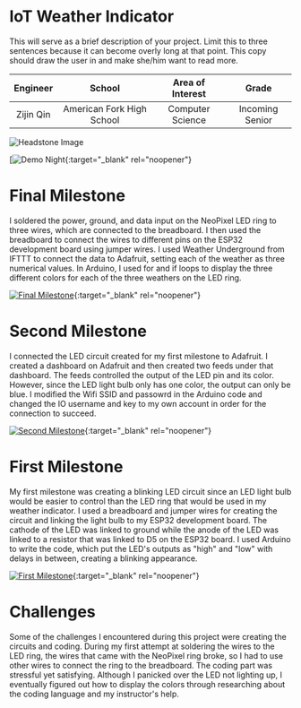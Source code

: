 ﻿# IoT Weather Indicator
This will serve as a brief description of your project. Limit this to three sentences because it can become overly long at that point. This copy should draw the user in and make she/him want to read more.

| **Engineer** | **School** | **Area of Interest** | **Grade** |
|:--:|:--:|:--:|:--:|
| Zijin Qin | American Fork High School | Computer Science | Incoming Senior

![Headstone Image](https://bluestampengineering.com/wp-content/uploads/2016/05/improve.jpg)

[![Demo Night](https://www.youtube.com/watch?v=EhOgjXtLBQo){:target="_blank" rel="noopener"}
  
# Final Milestone
I soldered the power, ground, and data input on the NeoPixel LED ring to three wires, which are connected to the breadboard. I then used the breadboard to connect the wires to different pins on the ESP32 development board using jumper wires. I used Weather Underground from IFTTT to connect the data to Adafruit, setting each of the weather as three numerical values. In Arduino, I used for and if loops to display the three different colors for each of the three weathers on the LED ring.

[![Final Milestone](https://i.imgur.com/EdGaPXt.png )](https://www.youtube.com/watch?v=qQdap_ZYzFU "Final Milestone"){:target="_blank" rel="noopener"}

# Second Milestone
I connected the LED circuit created for my first milestone to Adafruit. I created a dashboard on Adafruit and then created two feeds under that dashboard. The feeds controlled the output of the LED pin and its color. However, since the LED light bulb only has one color, the output can only be blue. I modified the Wifi SSID and passowrd in the Arduino code and changed the IO username and key to my own account in order for the connection to succeed. 

[![Second Milestone](https://i.imgur.com/teYTR6U.png)](https://www.youtube.com/watch?v=XbeRFjYvVtw "Second Milestone"){:target="_blank" rel="noopener"}

# First Milestone
My first milestone was creating a blinking LED circuit since an LED light bulb would be easier to control than the LED ring that would be used in my weather indicator. I used a breadboard and jumper wires for creating the circuit and linking the light bulb to my ESP32 development board. The cathode of the LED was linked to ground while the anode of the LED was linked to a resistor that was linked to D5 on the ESP32 board. I used Arduino to write the code, which put the LED's outputs as "high" and "low" with delays in between, creating a blinking appearance. 

[![First Milestone](https://i.imgur.com/m7CrPYl.jpg)](https://www.youtube.com/watch?v=l1HJ_1RsJoE&t=3s "First Milestone"){:target="_blank" rel="noopener"}

# Challenges
Some of the challenges I encountered during this project were creating the circuits and coding. During my first attempt at soldering the wires to the LED ring, the wires that came with the NeoPixel ring broke, so I had to use other wires to connect the ring to the breadboard. The coding part was stressful yet satisfying. Although I panicked over the LED not lighting up, I eventually figured out how to display the colors through researching about the coding language and my instructor's help. 
